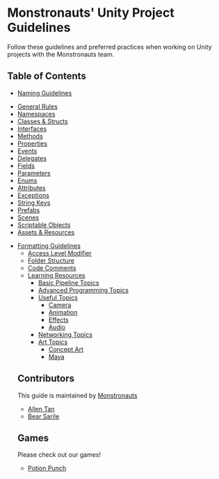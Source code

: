 # Monstronauts' Unity Project Guidelines #

Follow these guidelines and preferred practices when working on Unity projects with the Monstronauts team.

## Table of Contents
- [Naming Guidelines](NAMING.md)
 + [General Rules](NAMING.md#general-rules)
 + [Namespaces](NAMING.md#namespaces)
 + [Classes & Structs](NAMING.md#classes--structs)
 + [Interfaces](NAMING.md#interfaces)
 + [Methods](NAMING.md#methods)
 + [Properties](NAMING.md#properties)
 + [Events](NAMING.md#events)
 + [Delegates](NAMING.md#delegates)
 + [Fields](NAMING.md#fields)
 + [Parameters](NAMING.md#parameters)
 + [Enums](NAMING.md#enums)
 + [Attributes](NAMING.md#attributes)
 + [Exceptions](NAMING.md#exceptions)
 + [String Keys](NAMING.md#string-keys)
 + [Prefabs](NAMING.md#prefabs)
 + [Scenes](NAMING.md#scenes)
 + [Scriptable Objects](NAMING.md#scriptable-objects)
 + [Assets & Resources](NAMING.md#assets--resources)
- [Formatting Guidelines](FORMATTING.md)
  + [Access Level Modifier](#access-level-modifier)
  + [Folder Structure](#folder-structure)
  + [Code Comments](#comments)
  <!--
  implicit type vars doFactory
  var stream = File.Create(path);
var customers = new Dictionary();
 
// Exceptions
int index = 100;
string timeSheet;
bool isCompleted;


static members at the top of a class doFactory

block comments for methods
use /// XML formatted comments (at minimum must have summary)
do not use block comments
do not use inline comments at the end of the line
comment should take up their own line
-->

<!--

- [Declaration Guidelines](#declarations)
  + [Access Level Modifiers](#access-level-modifiers)
  + [Fields & Variables](#fields--variables)
  + [Classes](#classes)
  + [Interfaces](#interfaces)
- [Spacing](#spacing)
  + [Indentation](#indentation)
  + [Line Length](#line-length)
  + [Vertical Spacing](#vertical-spacing)
- [Brace Style](#brace-style)
- [Switch Statements](#switch-statements)
-->

<!--
- [Design Guidelines]
  + [Class or Struct]
  + [Abstract Classes]
  + [Static Classes]
  + [Interfaces]
  + [Structs]
  + [Enums]
  + [Nested Types]
  + [Libraries] // must be modular

  
  Prioritize over your own solution
de-couple
reusable
-->
- [Learning Resources](RESOURCES.md)
  + [Basic Pipeline Topics](RESOURCES.md#basic-pipeline-topics)
  + [Advanced Programming Topics](RESOURCES.md#advanced-programming-topics)
  + [Useful Topics](RESOURCES.md#useful-topics)
    * [Camera](RESOURCES.md#camera)
    * [Animation](RESOURCES.md#animation)
    * [Effects](RESOURCES.md#effects)
    * [Audio](RESOURCES.md#audio)
  + [Networking Topics](RESOURCES.md#networking-topics)
  + [Art Topics](RESOURCES.md#art-topics)
    * [Concept Art](RESOURCES.md#concept-art)
    * [Maya](RESOURCES.md#maya)

## Contributors

This guide is maintained by [Monstronauts](https://monstronauts.com)

- [Allen Tan](https://github.com/abgtan)
- [Bear Sarile](https://github.com/bearsarile)

## Games

Please check out our games!

- [Potion Punch](http://potionpunch.com/)